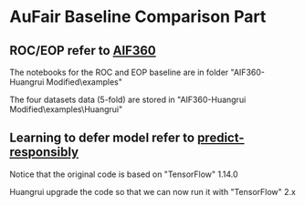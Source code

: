 # AuFair Baseline Comparison Part

## ROC/EOP refer to [AIF360](https://github.com/Trusted-AI/AIF360)

The notebooks for the ROC and EOP baseline are in folder "AIF360-Huangrui Modified\examples"

The four datasets data (5-fold) are stored in "AIF360-Huangrui Modified\examples\Huangrui"

## Learning to defer model refer to [predict-responsibly](https://github.com/dmadras/predict-responsibly)

Notice that the original code is based on "TensorFlow" 1.14.0

Huangrui upgrade the code so that we can now run it with "TensorFlow" 2.x



